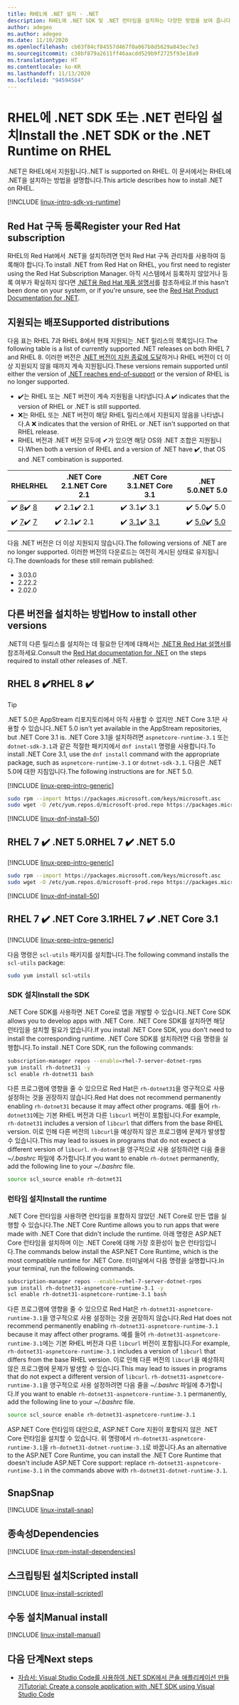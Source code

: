 ```yaml
---
title: RHEL에 .NET 설치 - .NET
description: RHEL에 .NET SDK 및 .NET 런타임을 설치하는 다양한 방법을 보여 줍니다.
author: adegeo
ms.author: adegeo
ms.date: 11/10/2020
ms.openlocfilehash: cb03f84cf84557d467f0a067b8d5629a843ec7e3
ms.sourcegitcommit: c38bf879a2611ff46aacdd529b9f2725f93e18a9
ms.translationtype: HT
ms.contentlocale: ko-KR
ms.lasthandoff: 11/13/2020
ms.locfileid: "94594584"
---
```

# <a name="install-the-net-sdk-or-the-net-runtime-on-rhel"></a><span data-ttu-id="aaa47-103">RHEL에 .NET SDK 또는 .NET 런타임 설치</span><span class="sxs-lookup"><span data-stu-id="aaa47-103">Install the .NET SDK or the .NET Runtime on RHEL</span></span>

<span data-ttu-id="aaa47-104">.NET은 RHEL에서 지원됩니다.</span><span class="sxs-lookup"><span data-stu-id="aaa47-104">.NET is supported on RHEL.</span></span> <span data-ttu-id="aaa47-105">이 문서에서는 RHEL에 .NET을 설치하는 방법을 설명합니다.</span><span class="sxs-lookup"><span data-stu-id="aaa47-105">This article describes how to install .NET on RHEL.</span></span>

[!INCLUDE [linux-intro-sdk-vs-runtime](includes/linux-intro-sdk-vs-runtime.md)]

## <a name="register-your-red-hat-subscription"></a><span data-ttu-id="aaa47-106">Red Hat 구독 등록</span><span class="sxs-lookup"><span data-stu-id="aaa47-106">Register your Red Hat subscription</span></span>

<span data-ttu-id="aaa47-107">RHEL의 Red Hat에서 .NET을 설치하려면 먼저 Red Hat 구독 관리자를 사용하여 등록해야 합니다.</span><span class="sxs-lookup"><span data-stu-id="aaa47-107">To install .NET from Red Hat on RHEL, you first need to register using the Red Hat Subscription Manager.</span></span> <span data-ttu-id="aaa47-108">아직 시스템에서 등록하지 않았거나 등록 여부가 확실하지 않다면 [.NET용 Red Hat 제품 설명서](https://access.redhat.com/documentation/net/5.0/)를 참조하세요.</span><span class="sxs-lookup"><span data-stu-id="aaa47-108">If this hasn't been done on your system, or if you're unsure, see the [Red Hat Product Documentation for .NET](https://access.redhat.com/documentation/net/5.0/).</span></span>

## <a name="supported-distributions"></a><span data-ttu-id="aaa47-109">지원되는 배포</span><span class="sxs-lookup"><span data-stu-id="aaa47-109">Supported distributions</span></span>

<span data-ttu-id="aaa47-110">다음 표는 RHEL 7과 RHEL 8에서 현재 지원되는 .NET 릴리스의 목록입니다.</span><span class="sxs-lookup"><span data-stu-id="aaa47-110">The following table is a list of currently supported .NET releases on both RHEL 7 and RHEL 8.</span></span> <span data-ttu-id="aaa47-111">이러한 버전은 [.NET 버전이 지원 종료에 도달](https://dotnet.microsoft.com/platform/support/policy/dotnet-core)하거나 RHEL 버전이 더 이상 지원되지 않을 때까지 계속 지원됩니다.</span><span class="sxs-lookup"><span data-stu-id="aaa47-111">These versions remain supported until either the version of [.NET reaches end-of-support](https://dotnet.microsoft.com/platform/support/policy/dotnet-core) or the version of RHEL is no longer supported.</span></span>

- <span data-ttu-id="aaa47-112">✔️는 RHEL 또는 .NET 버전이 계속 지원됨을 나타냅니다.</span><span class="sxs-lookup"><span data-stu-id="aaa47-112">A ✔️ indicates that the version of RHEL or .NET is still supported.</span></span>
- <span data-ttu-id="aaa47-113">❌는 RHEL 또는 .NET 버전이 해당 RHEL 릴리스에서 지원되지 않음을 나타냅니다.</span><span class="sxs-lookup"><span data-stu-id="aaa47-113">A ❌ indicates that the version of RHEL or .NET isn't supported on that RHEL release.</span></span>
- <span data-ttu-id="aaa47-114">RHEL 버전과 .NET 버전 모두에 ✔가 있으면 해당 OS와 .NET 조합은 지원됩니다.</span><span class="sxs-lookup"><span data-stu-id="aaa47-114">When both a version of RHEL and a version of .NET have ✔️, that OS and .NET combination is supported.</span></span>

| <span data-ttu-id="aaa47-115">RHEL</span><span class="sxs-lookup"><span data-stu-id="aaa47-115">RHEL</span></span>                     | <span data-ttu-id="aaa47-116">.NET Core 2.1</span><span class="sxs-lookup"><span data-stu-id="aaa47-116">.NET Core 2.1</span></span> | <span data-ttu-id="aaa47-117">.NET Core 3.1</span><span class="sxs-lookup"><span data-stu-id="aaa47-117">.NET Core 3.1</span></span> | <span data-ttu-id="aaa47-118">.NET 5.0</span><span class="sxs-lookup"><span data-stu-id="aaa47-118">.NET 5.0</span></span> |
|--------------------------|---------------|---------------|----------------|
| <span data-ttu-id="aaa47-119">✔️ [8](#rhel-8-)</span><span class="sxs-lookup"><span data-stu-id="aaa47-119">✔️ [8](#rhel-8-)</span></span>        | <span data-ttu-id="aaa47-120">✔️ 2.1</span><span class="sxs-lookup"><span data-stu-id="aaa47-120">✔️ 2.1</span></span>        | <span data-ttu-id="aaa47-121">✔️ 3.1</span><span class="sxs-lookup"><span data-stu-id="aaa47-121">✔️ 3.1</span></span>        | <span data-ttu-id="aaa47-122">✔️ 5.0</span><span class="sxs-lookup"><span data-stu-id="aaa47-122">✔️ 5.0</span></span> |
| <span data-ttu-id="aaa47-123">✔️ [7](#rhel-7--net-50)</span><span class="sxs-lookup"><span data-stu-id="aaa47-123">✔️ [7](#rhel-7--net-50)</span></span> | <span data-ttu-id="aaa47-124">✔️ 2.1</span><span class="sxs-lookup"><span data-stu-id="aaa47-124">✔️ 2.1</span></span>        | <span data-ttu-id="aaa47-125">✔️ [3.1](#rhel-7--net-core-31)</span><span class="sxs-lookup"><span data-stu-id="aaa47-125">✔️ [3.1](#rhel-7--net-core-31)</span></span>        | <span data-ttu-id="aaa47-126">✔️ [5.0](#rhel-7--net-50)</span><span class="sxs-lookup"><span data-stu-id="aaa47-126">✔️ [5.0](#rhel-7--net-50)</span></span> |

<span data-ttu-id="aaa47-127">다음 .NET 버전은 더 이상 지원되지 않습니다.</span><span class="sxs-lookup"><span data-stu-id="aaa47-127">The following versions of .NET are no longer supported.</span></span> <span data-ttu-id="aaa47-128">이러한 버전의 다운로드는 여전히 게시된 상태로 유지됩니다.</span><span class="sxs-lookup"><span data-stu-id="aaa47-128">The downloads for these still remain published:</span></span>

- <span data-ttu-id="aaa47-129">3.0</span><span class="sxs-lookup"><span data-stu-id="aaa47-129">3.0</span></span>
- <span data-ttu-id="aaa47-130">2.2</span><span class="sxs-lookup"><span data-stu-id="aaa47-130">2.2</span></span>
- <span data-ttu-id="aaa47-131">2.0</span><span class="sxs-lookup"><span data-stu-id="aaa47-131">2.0</span></span>

## <a name="how-to-install-other-versions"></a><span data-ttu-id="aaa47-132">다른 버전을 설치하는 방법</span><span class="sxs-lookup"><span data-stu-id="aaa47-132">How to install other versions</span></span>

<span data-ttu-id="aaa47-133">.NET의 다른 릴리스를 설치하는 데 필요한 단계에 대해서는 [.NET용 Red Hat 설명서](https://access.redhat.com/documentation/net/5.0/)를 참조하세요.</span><span class="sxs-lookup"><span data-stu-id="aaa47-133">Consult the [Red Hat documentation for .NET](https://access.redhat.com/documentation/net/5.0/) on the steps required to install other releases of .NET.</span></span>

## <a name="rhel-8-"></a><span data-ttu-id="aaa47-134">RHEL 8 ✔️</span><span class="sxs-lookup"><span data-stu-id="aaa47-134">RHEL 8 ✔️</span></span>

> [!TIP]
> <span data-ttu-id="aaa47-135">.NET 5.0은 AppStream 리포지토리에서 아직 사용할 수 없지만 .NET Core 3.1은 사용할 수 있습니다.</span><span class="sxs-lookup"><span data-stu-id="aaa47-135">.NET 5.0 isn't yet available in the AppStream repositories, but .NET Core 3.1 is.</span></span> <span data-ttu-id="aaa47-136">.NET Core 3.1을 설치하려면 `aspnetcore-runtime-3.1` 또는 `dotnet-sdk-3.1`과 같은 적절한 패키지에서 `dnf install` 명령을 사용합니다.</span><span class="sxs-lookup"><span data-stu-id="aaa47-136">To install .NET Core 3.1, use the `dnf install` command with the appropriate package, such as `aspnetcore-runtime-3.1` or `dotnet-sdk-3.1`.</span></span> <span data-ttu-id="aaa47-137">다음은 .NET 5.0에 대한 지침입니다.</span><span class="sxs-lookup"><span data-stu-id="aaa47-137">The following instructions are for .NET 5.0.</span></span>

[!INCLUDE [linux-prep-intro-generic](includes/linux-prep-intro-generic.md)]

```bash
sudo rpm --import https://packages.microsoft.com/keys/microsoft.asc
sudo wget -O /etc/yum.repos.d/microsoft-prod.repo https://packages.microsoft.com/config/rhel/8/prod.repo
```

[!INCLUDE [linux-dnf-install-50](includes/linux-install-50-dnf.md)]

## <a name="rhel-7--net-50"></a><span data-ttu-id="aaa47-138">RHEL 7 ✔️ .NET 5.0</span><span class="sxs-lookup"><span data-stu-id="aaa47-138">RHEL 7 ✔️ .NET 5.0</span></span>

[!INCLUDE [linux-prep-intro-generic](includes/linux-prep-intro-generic.md)]

```bash
sudo rpm --import https://packages.microsoft.com/keys/microsoft.asc
sudo wget -O /etc/yum.repos.d/microsoft-prod.repo https://packages.microsoft.com/config/rhel/7/prod.repo
```

[!INCLUDE [linux-dnf-install-50](includes/linux-install-50-yum.md)]

## <a name="rhel-7--net-core-31"></a><span data-ttu-id="aaa47-139">RHEL 7 ✔️ .NET Core 3.1</span><span class="sxs-lookup"><span data-stu-id="aaa47-139">RHEL 7 ✔️ .NET Core 3.1</span></span>

[!INCLUDE [linux-prep-intro-generic](includes/linux-prep-intro-generic.md)]

<span data-ttu-id="aaa47-140">다음 명령은 `scl-utils` 패키지를 설치합니다.</span><span class="sxs-lookup"><span data-stu-id="aaa47-140">The following command installs the `scl-utils` package:</span></span>

```bash
sudo yum install scl-utils
```

### <a name="install-the-sdk"></a><span data-ttu-id="aaa47-141">SDK 설치</span><span class="sxs-lookup"><span data-stu-id="aaa47-141">Install the SDK</span></span>

<span data-ttu-id="aaa47-142">.NET Core SDK를 사용하면 .NET Core로 앱을 개발할 수 있습니다.</span><span class="sxs-lookup"><span data-stu-id="aaa47-142">.NET Core SDK allows you to develop apps with .NET Core.</span></span> <span data-ttu-id="aaa47-143">.NET Core SDK를 설치하면 해당 런타임을 설치할 필요가 없습니다.</span><span class="sxs-lookup"><span data-stu-id="aaa47-143">If you install .NET Core SDK, you don't need to install the corresponding runtime.</span></span> <span data-ttu-id="aaa47-144">.NET Core SDK를 설치하려면 다음 명령을 실행합니다.</span><span class="sxs-lookup"><span data-stu-id="aaa47-144">To install .NET Core SDK, run the following commands:</span></span>

```bash
subscription-manager repos --enable=rhel-7-server-dotnet-rpms
yum install rh-dotnet31 -y
scl enable rh-dotnet31 bash
```

<span data-ttu-id="aaa47-145">다른 프로그램에 영향을 줄 수 있으므로 Red Hat은 `rh-dotnet31`을 영구적으로 사용 설정하는 것을 권장하지 않습니다.</span><span class="sxs-lookup"><span data-stu-id="aaa47-145">Red Hat does not recommend permanently enabling `rh-dotnet31` because it may affect other programs.</span></span> <span data-ttu-id="aaa47-146">예를 들어 `rh-dotnet31`에는 기본 RHEL 버전과 다른 `libcurl` 버전이 포함됩니다.</span><span class="sxs-lookup"><span data-stu-id="aaa47-146">For example, `rh-dotnet31` includes a version of `libcurl` that differs from the base RHEL version.</span></span> <span data-ttu-id="aaa47-147">이로 인해 다른 버전의 `libcurl`을 예상하지 않은 프로그램에 문제가 발생할 수 있습니다.</span><span class="sxs-lookup"><span data-stu-id="aaa47-147">This may lead to issues in programs that do not expect a different version of `libcurl`.</span></span> <span data-ttu-id="aaa47-148">`rh-dotnet`을 영구적으로 사용 설정하려면 다음 줄을 _~/.bashrc_ 파일에 추가합니다.</span><span class="sxs-lookup"><span data-stu-id="aaa47-148">If you want to enable `rh-dotnet` permanently, add the following line to your _~/.bashrc_ file.</span></span>

```bash
source scl_source enable rh-dotnet31
```

### <a name="install-the-runtime"></a><span data-ttu-id="aaa47-149">런타임 설치</span><span class="sxs-lookup"><span data-stu-id="aaa47-149">Install the runtime</span></span>

<span data-ttu-id="aaa47-150">.NET Core 런타임을 사용하면 런타임을 포함하지 않았던 .NET Core로 만든 앱을 실행할 수 있습니다.</span><span class="sxs-lookup"><span data-stu-id="aaa47-150">The .NET Core Runtime allows you to run apps that were made with .NET Core that didn't include the runtime.</span></span> <span data-ttu-id="aaa47-151">아래 명령은 ASP.NET Core 런타임을 설치하며 이는 .NET Core에 대해 가장 호환성이 높은 런타임입니다.</span><span class="sxs-lookup"><span data-stu-id="aaa47-151">The commands below install the ASP.NET Core Runtime, which is the most compatible runtime for .NET Core.</span></span> <span data-ttu-id="aaa47-152">터미널에서 다음 명령을 실행합니다.</span><span class="sxs-lookup"><span data-stu-id="aaa47-152">In your terminal, run the following commands.</span></span>

```bash
subscription-manager repos --enable=rhel-7-server-dotnet-rpms
yum install rh-dotnet31-aspnetcore-runtime-3.1 -y
scl enable rh-dotnet31-aspnetcore-runtime-3.1 bash
```

<span data-ttu-id="aaa47-153">다른 프로그램에 영향을 줄 수 있으므로 Red Hat은 `rh-dotnet31-aspnetcore-runtime-3.1`을 영구적으로 사용 설정하는 것을 권장하지 않습니다.</span><span class="sxs-lookup"><span data-stu-id="aaa47-153">Red Hat does not recommend permanently enabling `rh-dotnet31-aspnetcore-runtime-3.1` because it may affect other programs.</span></span> <span data-ttu-id="aaa47-154">예를 들어 `rh-dotnet31-aspnetcore-runtime-3.1`에는 기본 RHEL 버전과 다른 `libcurl` 버전이 포함됩니다.</span><span class="sxs-lookup"><span data-stu-id="aaa47-154">For example, `rh-dotnet31-aspnetcore-runtime-3.1` includes a version of `libcurl` that differs from the base RHEL version.</span></span> <span data-ttu-id="aaa47-155">이로 인해 다른 버전의 `libcurl`을 예상하지 않은 프로그램에 문제가 발생할 수 있습니다.</span><span class="sxs-lookup"><span data-stu-id="aaa47-155">This may lead to issues in programs that do not expect a different version of `libcurl`.</span></span> <span data-ttu-id="aaa47-156">`rh-dotnet31-aspnetcore-runtime-3.1`을 영구적으로 사용 설정하려면 다음 줄을 _~/.bashrc_ 파일에 추가합니다.</span><span class="sxs-lookup"><span data-stu-id="aaa47-156">If you want to enable `rh-dotnet31-aspnetcore-runtime-3.1` permanently, add the following line to your _~/.bashrc_ file.</span></span>

```bash
source scl_source enable rh-dotnet31-aspnetcore-runtime-3.1
```

<span data-ttu-id="aaa47-157">ASP.NET Core 런타임의 대안으로, ASP.NET Core 지원이 포함되지 않은 .NET Core 런타임을 설치할 수 있습니다. 위 명령에서 `rh-dotnet31-aspnetcore-runtime-3.1`을 `rh-dotnet31-dotnet-runtime-3.1`로 바꿉니다.</span><span class="sxs-lookup"><span data-stu-id="aaa47-157">As an alternative to the ASP.NET Core Runtime, you can install the .NET Core Runtime that doesn't include ASP.NET Core support: replace `rh-dotnet31-aspnetcore-runtime-3.1` in the commands above with `rh-dotnet31-dotnet-runtime-3.1`.</span></span>

## <a name="snap"></a><span data-ttu-id="aaa47-158">Snap</span><span class="sxs-lookup"><span data-stu-id="aaa47-158">Snap</span></span>

[!INCLUDE [linux-install-snap](includes/linux-install-snap.md)]

## <a name="dependencies"></a><span data-ttu-id="aaa47-159">종속성</span><span class="sxs-lookup"><span data-stu-id="aaa47-159">Dependencies</span></span>

[!INCLUDE [linux-rpm-install-dependencies](includes/linux-rpm-install-dependencies.md)]

## <a name="scripted-install"></a><span data-ttu-id="aaa47-160">스크립팅된 설치</span><span class="sxs-lookup"><span data-stu-id="aaa47-160">Scripted install</span></span>

[!INCLUDE [linux-install-scripted](includes/linux-install-scripted.md)]

## <a name="manual-install"></a><span data-ttu-id="aaa47-161">수동 설치</span><span class="sxs-lookup"><span data-stu-id="aaa47-161">Manual install</span></span>

[!INCLUDE [linux-install-manual](includes/linux-install-manual.md)]

## <a name="next-steps"></a><span data-ttu-id="aaa47-162">다음 단계</span><span class="sxs-lookup"><span data-stu-id="aaa47-162">Next steps</span></span>

- [<span data-ttu-id="aaa47-163">자습서: Visual Studio Code를 사용하여 .NET SDK에서 콘솔 애플리케이션 만들기</span><span class="sxs-lookup"><span data-stu-id="aaa47-163">Tutorial: Create a console application with .NET SDK using Visual Studio Code</span></span>](../tutorials/with-visual-studio-code.md)
